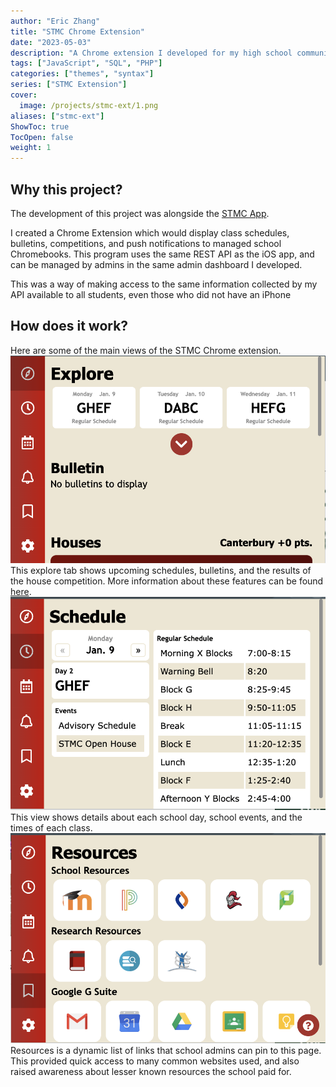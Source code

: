 ```yaml
---
author: "Eric Zhang"
title: "STMC Chrome Extension"
date: "2023-05-03"
description: "A Chrome extension I developed for my high school community!"
tags: ["JavaScript", "SQL", "PHP"]
categories: ["themes", "syntax"]
series: ["STMC Extension"]
cover:
  image: /projects/stmc-ext/1.png
aliases: ["stmc-ext"]
ShowToc: true
TocOpen: false
weight: 1
---
```



## Why this project?
The development of this project was alongside the [STMC App](../stmc-app).

I created a Chrome Extension which would display class schedules, bulletins, competitions, and push notifications to managed school Chromebooks. This program uses the same REST API as the iOS app, and can be managed by admins in the same admin dashboard I developed.

This was a way of making access to the same information collected by my API available to all students, even those who did not have an iPhone

## How does it work?
Here are some of the main views of the STMC Chrome extension.
![](/projects/stmc-ext/1.png)
This explore tab shows upcoming schedules, bulletins, and the results of the house competition. More information about these features can be found [here](../stmc-app#what-does-it-do).
![](/projects/stmc-ext/2.png)
This view shows details about each school day, school events, and the times of each class.
![](/projects/stmc-ext/3.png)
Resources is a dynamic list of links that school admins can pin to this page. This provided quick access to many common websites used, and also raised awareness about lesser known resources the school paid for.